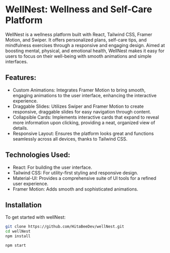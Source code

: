 
# WellNest: Wellness and Self-Care Platform

WellNest is a wellness platform built with React, Tailwind CSS, Framer Motion, and Swiper. It offers personalized plans, self-care tips, and mindfulness exercises through a responsive and engaging design. Aimed at boosting mental, physical, and emotional health, WellNest makes it easy for users to focus on their well-being with smooth animations and simple interfaces.

## Features:
- Custom Animations: Integrates Framer Motion to bring smooth, engaging animations to the user interface, enhancing the interactive experience.
- Draggable Slides: Utilizes Swiper and Framer Motion to create responsive, draggable slides for easy navigation through content.
- Collapsible Cards: Implements interactive cards that expand to reveal more information upon clicking, providing a neat, organized view of details.
- Responsive Layout: Ensures the platform looks great and functions seamlessly across all devices, thanks to Tailwind CSS.
  
## Technologies Used:
- React: For building the user interface.
- Tailwind CSS: For utility-first styling and responsive design.
- Material-UI: Provides a comprehensive suite of UI tools for a refined user experience.
- Framer Motion: Adds smooth and sophisticated animations.
  
## Installation

To get started with wellNest:

```bash
git clone https://github.com/HitaBeeDev/wellNest.git
cd wellNest
npm install
```
    
```bash
npm start
```
